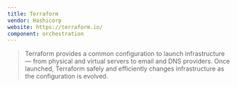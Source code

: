 ```yaml
---
title: Terraform
vendor: Hashicorp
website: https://terraform.io/
component: orchestration
---
```

> Terraform provides a common configuration to launch infrastructure — from physical and virtual servers to email and DNS providers. Once launched, Terraform safely and efficiently changes infrastructure as the configuration is evolved.
